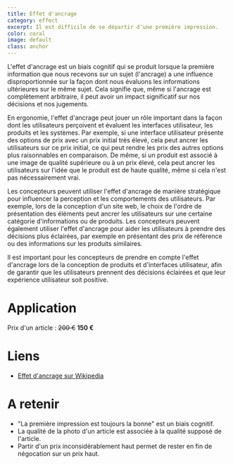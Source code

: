 ```yaml
---
title: Effet d'ancrage
category: effect
excerpt: Il est difficile de se départir d'une première impression.
color: coral
image: default
class: anchor
---
```


L'effet d'ancrage est un biais cognitif qui se produit lorsque la première information que nous recevons sur un sujet (l'ancrage) a une influence disproportionnée sur la façon dont nous évaluons les informations ultérieures sur le même sujet. Cela signifie que, même si l'ancrage est complètement arbitraire, il peut avoir un impact significatif sur nos décisions et nos jugements.

En ergonomie, l'effet d'ancrage peut jouer un rôle important dans la façon dont les utilisateurs perçoivent et évaluent les interfaces utilisateur, les produits et les systèmes. Par exemple, si une interface utilisateur présente des options de prix avec un prix initial très élevé, cela peut ancrer les utilisateurs sur ce prix initial, ce qui peut rendre les prix des autres options plus raisonnables en comparaison. De même, si un produit est associé à une image de qualité supérieure ou à un prix élevé, cela peut ancrer les utilisateurs sur l'idée que le produit est de haute qualité, même si cela n'est pas nécessairement vrai.

Les concepteurs peuvent utiliser l'effet d'ancrage de manière stratégique pour influencer la perception et les comportements des utilisateurs. Par exemple, lors de la conception d'un site web, le choix de l'ordre de présentation des éléments peut ancrer les utilisateurs sur une certaine catégorie d'informations ou de produits. Les concepteurs peuvent également utiliser l'effet d'ancrage pour aider les utilisateurs à prendre des décisions plus éclairées, par exemple en présentant des prix de référence ou des informations sur les produits similaires.

Il est important pour les concepteurs de prendre en compte l'effet d'ancrage lors de la conception de produits et d'interfaces utilisateur, afin de garantir que les utilisateurs prennent des décisions éclairées et que leur expérience utilisateur soit positive.

# Application

Prix d'un article : ~~200 €~~ **150 €**

# Liens

- [Effet d'ancrage sur Wikipedia](<https://fr.wikipedia.org/wiki/Ancrage_(psychologie)>)

# A retenir

- "La première impression est toujours la bonne" est un biais cognitif.
- La qualité de la photo d'un article est associée à la qualité supposé de l'article.
- Partir d'un prix inconsidérablement haut permet de rester en fin de négocation sur un prix haut.
